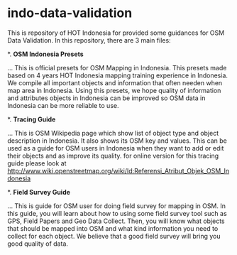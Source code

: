 # indo-data-validation

This is repository of HOT Indonesia for provided some guidances for OSM Data Validation. In this repository, there are 3 main files:

*. **OSM Indonesia Presets**


... This is official presets for OSM Mapping in Indonesia. This presets made based on 4 years HOT Indonesia mapping training experience in Indonesia. We compile all important objects and information that often needen when map area in Indonesia. Using this presets, we hope quality of information and attributes objects in Indonesia can be improved so OSM data in Indonesia can be more reliable to use.

*. **Tracing Guide**


... This is OSM Wikipedia page which show list of object type and object description in Indonesia. It also shows its OSM key and values. This can be used as a guide for OSM users in Indonesia when they want to add or edit their objects and as improve its quality. for online version for this tracing guide please look at http://www.wiki.openstreetmap.org/wiki/Id:Referensi_Atribut_Objek_OSM_Indonesia

*. **Field Survey Guide**


... This is guide for OSM user for doing field survey for mapping in OSM. In this guide, you will learn about how to using some field survey tool such as GPS, Field Papers and Geo Data Collect. Then, you will know what objects that should be mapped into OSM and what kind information you need to collect for each object. We believe that a good field survey will bring you good quality of data.